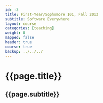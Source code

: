 ```yaml
---
id: -3
title: First-Year/Sophomore 101, Fall 2013
subtitle: Software Everywhere
layout: course 
categories: [teaching]
weight: 0
mapped: false
header: true
course: true
backup: ../../../
---
```


# {{page.title}}

## {{page.subtitle}}
